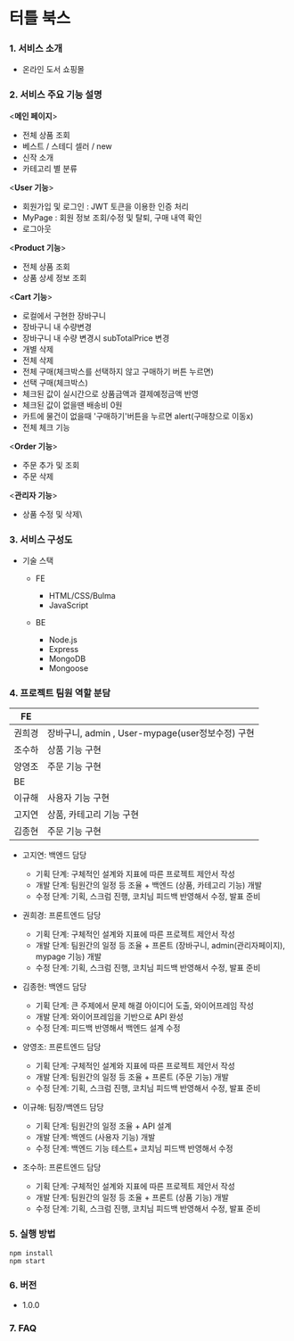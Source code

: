 # 터틀 북스

### 1. 서비스 소개

- 온라인 도서 쇼핑몰

### 2. 서비스 주요 기능 설명

<**메인 페이지**>

- 전체 상품 조회
- 베스트 / 스테디 셀러 / new
- 신작 소개
- 카테고리 별 분류

<**User 기능**>

- 회원가입 및 로그인 : JWT 토큰을 이용한 인증 처리
- MyPage : 회원 정보 조회/수정 및 탈퇴, 구매 내역 확인
- 로그아웃

<**Product 기능**>

- 전체 상품 조회
- 상품 상세 정보 조회

<**Cart 기능**>
- 로컬에서 구현한 장바구니
- 장바구니 내 수량변경
- 장바구니 내 수량 변경시 subTotalPrice 변경
- 개별 삭제
- 전체 삭제
- 전체 구매(체크박스를 선택하지 않고 구매하기 버튼 누르면)
- 선택 구매(체크박스)
- 체크된 값이 실시간으로 상품금액과 결제예정금액 반영
- 체크된 값이 없을땐 배송비 0원
- 카트에 물건이 없을때 '구매하기'버튼을 누르면 alert(구매창으로 이동x)
- 전체 체크 기능
  
<**Order 기능**>

- 주문 추가 및 조회
- 주문 삭제

<**관리자 기능**>

- 상품 수정 및 삭제\

### 3. 서비스 구성도

- 기술 스택

  - FE

    - HTML/CSS/Bulma
    - JavaScript

  - BE
    - Node.js
    - Express
    - MongoDB
    - Mongoose

### 4. 프로젝트 팀원 역할 분담

| FE     |                                     |
| ------ | ------------------------------------|
| 권희경 | 장바구니, admin , User-mypage(user정보수정) 구현  |
| 조수하 | 상품 기능 구현                      |
| 양영조 | 주문 기능 구현                      |
| BE     |                                     |
| 이규해 | 사용자 기능 구현                    |
| 고지연 | 상품, 카테고리 기능 구현            |
| 김종현 | 주문 기능 구현                      |

- 고지연: 백엔드 담당

  - 기획 단계: 구체적인 설계와 지표에 따른 프로젝트 제안서 작성
  - 개발 단계: 팀원간의 일정 등 조율 + 백엔드 (상품, 카테고리 기능) 개발
  - 수정 단계: 기획, 스크럼 진행, 코치님 피드백 반영해서 수정, 발표 준비

- 권희경: 프론트엔드 담당

  - 기획 단계: 구체적인 설계와 지표에 따른 프로젝트 제안서 작성
  - 개발 단계: 팀원간의 일정 등 조율 + 프론트 (장바구니, admin(관리자페이지), mypage 기능) 개발
  - 수정 단계: 기획, 스크럼 진행, 코치님 피드백 반영해서 수정, 발표 준비

- 김종현: 백엔드 담당

  - 기획 단계: 큰 주제에서 문제 해결 아이디어 도출, 와이어프레임 작성
  - 개발 단계: 와이어프레임을 기반으로 API 완성
  - 수정 단계: 피드백 반영해서 백엔드 설계 수정

- 양영조: 프론트엔드 담당

  - 기획 단계: 구체적인 설계와 지표에 따른 프로젝트 제안서 작성
  - 개발 단계: 팀원간의 일정 등 조율 + 프론트 (주문 기능) 개발
  - 수정 단계: 기획, 스크럼 진행, 코치님 피드백 반영해서 수정, 발표 준비

- 이규해: 팀장/백엔드 담당

  - 기획 단계: 팀원간의 일정 조율 + API 설계
  - 개발 단계: 백엔드 (사용자 기능) 개발
  - 수정 단계: 백엔드 기능 테스트+ 코치님 피드백 반영해서 수정

- 조수하: 프론트엔드 담당
  - 기획 단계: 구체적인 설계와 지표에 따른 프로젝트 제안서 작성
  - 개발 단계: 팀원간의 일정 등 조율 + 프론트 (상품 기능) 개발
  - 수정 단계: 기획, 스크럼 진행, 코치님 피드백 반영해서 수정, 발표 준비

### 5. 실행 방법

```
npm install
npm start
```

### 6. 버전

- 1.0.0

### 7. FAQ
